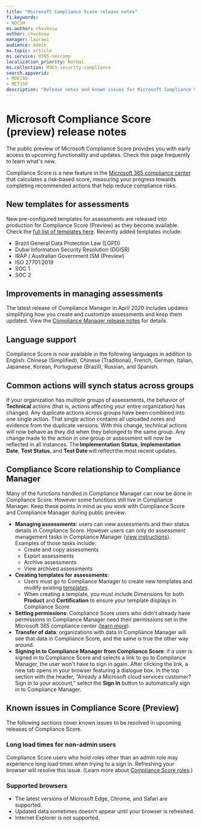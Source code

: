 ```yaml
---
title: "Microsoft Compliance Score release notes"
f1.keywords:
- NOCSH
ms.author: chvukosw
author: chvukosw
manager: laurawi
audience: Admin
ms.topic: article
ms.service: O365-seccomp
localization_priority: Normal
ms.collection: M365-security-compliance
search.appverid: 
- MOE150
- MET150
description: "Release notes and known issues for Microsoft Compliance Score (preview), a feature in the M365 compliance center that helps simplify and automate risk assessments."
---
```


# Microsoft Compliance Score (preview) release notes

The public preview of Microsoft Compliance Score provides you with early access to upcoming functionality and updates. Check this page frequently to learn what's new.

Compliance Score is a new feature in the [Microsoft 365 compliance center](microsoft-365-compliance-center.md) that calculates a risk-based score, measuring your progress towards completing recommended actions that help reduce compliance risks.

## New templates for assessments

New pre-configured templates for assessments are released into production for Compliance Score (Preview) as they become available. Check the [full list of templates here](compliance-score.md#templates). Recently added templates include:

- Brazil General Data Protection Law (LGPD)
- Dubai Information Security Resolution (DGISR)
- IRAP / Australian Government ISM (Preview)
- ISO 27701:2019
- SOC 1
- SOC 2

## Improvements in managing assessments

The latest release of Compliance Manager in April 2020 includes updates simplifying how you create and customize assessments and keep them updated. View the [Compliance Manager release notes](compliance-manager-release-notes.md) for details.

## Language support

Compliance Score is now available in the following languages in addition to English: Chinese (Simplified), Chinese (Traditional), French, German, Italian, Japanese, Korean, Portuguese (Brazil), Russian, and Spanish.

## Common actions will synch status across groups

If your organization has multiple groups of assessments, the behavior of **Technical** actions (that is, actions affecting your entire organization) has changed. Any duplicate actions across groups have been combined into one single action. That single action contains all uploaded notes and evidence from the duplicate versions. With this change, technical actions will now behave as they did when they belonged to the same group. Any change made to the action in one group or assessment will now be reflected in all instances. The **Implementation Status**, **Implementation Date**, **Test Status**, and **Test Date** will reflect the most recent updates.

## Compliance Score relationship to Compliance Manager

Many of the functions handled in Compliance Manager can now be done in Compliance Score. However some functions still live in Compliance Manager. Keep these points in mind as you work with Compliance Score and Compliance Manager during public preview:

- **Managing assessments**: users can view assessments and their status details in Compliance Score. However users can only do assessment management tasks in Compliance Manager ([view instructions](working-with-compliance-manager.md#assessments)). Examples of those tasks include:
    - Create and copy assessments
    - Export assessments
    - Archive assessments
    - View archived assessments
 - **Creating templates for assessments**: 
   - Users must go to Compliance Manager to create new templates and modify existing [templates](working-with-compliance-manager.md#templates). 
   - When creating a template, you must include Dimensions for both **Product** and **Certification** to ensure your template displays in Compliance Score.
 - **Setting permissions**: Compliance Score users who didn't already have permissions in Compliance Manager need their permissions set in the Microsoft 365 compliance center ([learn more](compliance-score-setup.md#set-user-permissions-and-assign-roles)).
- **Transfer of data**: organizations with data in Compliance Manager will see that data in Compliance Score, and the same is true the other way around.
- **Signing in to Compliance Manager from Compliance Score**: if a user is signed in to Compliance Score and selects a link to go to Compliance Manager, the user won't have to sign in again. After clicking the link, a new tab opens in your browser featuring a dialogue box. In the top section with the header, "Already a Microsoft cloud services customer? Sign in to your account," select the **Sign In** button to automatically sign in to Compliance Manager.

## Known issues in Compliance Score (Preview)

The following sections cover known issues to be resolved in upcoming releases of Compliance Score.

### Long load times for non-admin users
Compliance Score users who hold roles other than an admin role may experience long load times when trying to a sign in. Refreshing your browser will resolve this issue. (Learn more about [Compliance Score roles](compliance-score-setup.md#set-user-permissions-and-assign-roles).)

### Supported browsers

- The latest versions of Microsoft Edge, Chrome, and Safari are supported.
- Updated data sometimes doesn't appear until your browser is refreshed.
- Internet Explorer is not supported.
